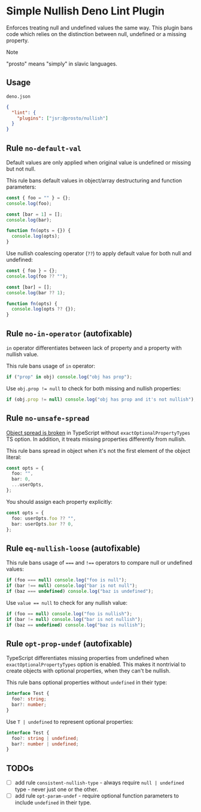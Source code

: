 # Simple Nullish Deno Lint Plugin

Enforces treating null and undefined values the same way. This plugin bans code
which relies on the distinction between null, undefined or a missing property.

> [!NOTE]
> "prosto" means "simply" in slavic languages.

## Usage

`deno.json`

```json
{
  "lint": {
    "plugins": ["jsr:@prosto/nullish"]
  }
}
```

## Rule `no-default-val`

Default values are only applied when original value is undefined or missing but
not null.

This rule bans default values in object/array destructuring and function
parameters:

```ts
const { foo = "" } = {};
console.log(foo);

const [bar = 1] = [];
console.log(bar);

function fn(opts = {}) {
  console.log(opts);
}
```

Use nullish coalescing operator (`??`) to apply default value for both null and
undefined:

```ts
const { foo } = {};
console.log(foo ?? "");

const [bar] = [];
console.log(bar ?? 1);

function fn(opts) {
  console.log(opts ?? {});
}
```

## Rule `no-in-operator` (autofixable)

`in` operator differentiates between lack of property and a property with
nullish value.

This rule bans usage of `in` operator:

```ts
if ("prop" in obj) console.log("obj has prop");
```

Use `obj.prop != null` to check for both missing and nullish properties:

```ts
if (obj.prop != null) console.log("obj has prop and it's not nullish");
```

## Rule `no-unsafe-spread`

[Object spread is broken] in TypeScript without `exactOptionalPropertyTypes` TS
option. In addition, it treats missing properties differently from nullish.

This rule bans spread in object when it's not the first element of the object
literal:

```ts
const opts = {
  foo: "",
  bar: 0,
  ...userOpts,
};
```

You should assign each property explicitly:

```ts
const opts = {
  foo: userOpts.foo ?? "",
  bar: userOpts.bar ?? 0,
};
```

[Object spread is broken]: https://www.typescriptlang.org/play/?#code/GYVwdgxgLglg9mABMOcAUcAOUDOAuRAb0RwH4CcoAnGMAc0QF8BKIgKEUQgUqJKcQBePvkQAiMQBpEAOjlZcTANwcuPOABsApjI1w6aHDKhwAqpkxaqAYQCGOLWmbMVjNmxTpio8ABMtwLRavkwubEA

## Rule `eq-nullish-loose` (autofixable)

This rule bans usage of `===` and `!==` operators to compare null or undefined
values:

```ts
if (foo === null) console.log("foo is null");
if (bar !== null) console.log("bar is not null");
if (baz === undefined) console.log("baz is undefined");
```

Use `value == null` to check for any nullish value:

```ts
if (foo == null) console.log("foo is nullish");
if (bar != null) console.log("bar is not nullish");
if (baz == undefined) console.log("baz is nullish");
```

## Rule `opt-prop-undef` (autofixable)

TypeScript differentiates missing properties from undefined when
`exactOptionalPropertyTypes` option is enabled. This makes it nontrivial to
create objects with optional properties, when they can't be nullish.

This rule bans optional properties without `undefined` in their type:

```ts
interface Test {
  foo?: string;
  bar?: number;
}
```

Use `T | undefined` to represent optional properties:

```ts
interface Test {
  foo?: string | undefined;
  bar?: number | undefined;
}
```

## TODOs

- [ ] add rule `consistent-nullish-type` - always require `null | undefined`
      type - never just one or the other.
- [ ] add rule `opt-param-undef` - require optional function parameters to
      include `undefined` in their type.
